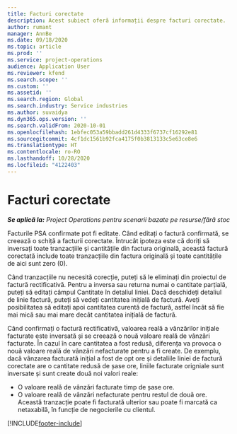 ```yaml
---
title: Facturi corectate
description: Acest subiect oferă informații despre facturi corectate.
author: rumant
manager: AnnBe
ms.date: 09/18/2020
ms.topic: article
ms.prod: ''
ms.service: project-operations
audience: Application User
ms.reviewer: kfend
ms.search.scope: ''
ms.custom: ''
ms.assetid: ''
ms.search.region: Global
ms.search.industry: Service industries
ms.author: suvaidya
ms.dyn365.ops.version: ''
ms.search.validFrom: 2020-10-01
ms.openlocfilehash: 1ebfec053a59bbadd261d4333f6737cf16292e81
ms.sourcegitcommit: 4cf1dc1561b92fca4175f0b3813133c5e63ce8e6
ms.translationtype: HT
ms.contentlocale: ro-RO
ms.lasthandoff: 10/28/2020
ms.locfileid: "4122403"
---
```

# <a name="corrected-invoices"></a>Facturi corectate

_**Se aplică la:** Project Operations pentru scenarii bazate pe resurse/fără stoc_

Facturile PSA confirmate pot fi editate. Când editați o factură confirmată, se creează o schiță a facturii corectate. Întrucât ipoteza este că doriți să inversați toate tranzacțiile și cantitățile din factura originală, această factură corectată include toate tranzacțiile din factura originală și toate cantitățile de aici sunt zero (0).

Când tranzacțiile nu necesită corecție, puteți să le eliminați din proiectul de factură rectificativă. Pentru a inversa sau returna numai o cantitate parțială, puteți să editați câmpul Cantitate în detaliul liniei. Dacă deschideți detaliul de linie factură, puteți să vedeți cantitatea inițială de factură. Aveți posibilitatea să editați apoi cantitatea curentă de factură, astfel încât să fie mai mică sau mai mare decât cantitatea inițială de factură.

Când confirmați o factură rectificativă, valoarea reală a vânzărilor inițiale facturate este inversată și se creează o nouă valoare reală de vânzări facturate. În cazul în care cantitatea a fost redusă, diferența va provoca o nouă valoare reală de vânzări nefacturate pentru a fi create. De exemplu, dacă vânzarea facturată inițial a fost de opt ore și detaliile liniei de factură corectate are o cantitate redusă de șase ore, liniile facturate origniale sunt inversate și sunt create două noi valori reale:

- O valoare reală de vânzări facturate timp de șase ore.
- O valoare reală de vânzări nefacturate pentru restul de două ore. Această tranzacție poate fi facturată ulterior sau poate fi marcată ca netaxabilă, în funcție de negocierile cu clientul.


[!INCLUDE[footer-include](../includes/footer-banner.md)]